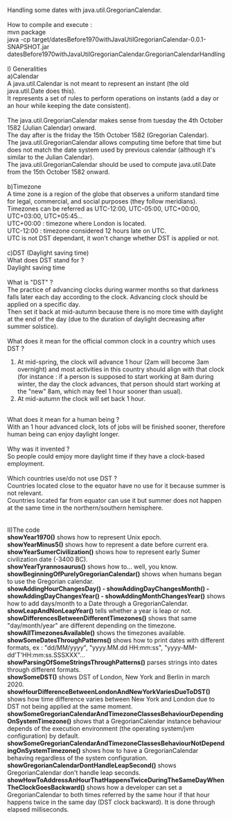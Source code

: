 Handling some dates with java.util.GregorianCalendar.<br/>
<br/>
How to compile and execute :<br/>
mvn package<br/>
java -cp target/datesBefore1970withJavaUtilGregorianCalendar-0.0.1-SNAPSHOT.jar datesBefore1970withJavaUtilGregorianCalendar.GregorianCalendarHandling<br/>
<br/>
I) Generalities<br/>
a)Calendar<br/>
A java.util.Calendar is not meant to represent an instant (the old java.util.Date does this).<br/>
It represents a set of rules to perform operations on instants (add a day or an hour while keeping the date consistent).<br/>
<br/>
The java.util.GregorianCalendar makes sense from tuesday the 4th October 1582 (Julian Calendar) onward.<br/>
The day after is the friday the 15th October 1582 (Gregorian Calendar).<br/>
The java.util.GregorianCalendar allows computing time before that time but does not match the date system used by previous calendar (although it's similar to the Julian Calendar).<br/>
The java.util.GregorianCalendar should be used to compute java.util.Date from the 15th October 1582 onward. <br/>
<br/>
b)Timezone<br/>
A time zone is a region of the globe that observes a uniform standard time for legal, commercial, and social purposes (they follow meridians).<br/>
Timezones can be referred as UTC-12:00, UTC-05:00, UTC+00:00, UTC+03:00, UTC+05:45...<br/>
UTC+00:00 : timezone where London is located.<br/>
UTC-12:00 : timezone considered 12 hours late on UTC.<br/>
UTC is not DST dependant, it won't change whether DST is applied or not.<br/>
<br/>
c)DST (Daylight saving time)<br/>
What does DST stand for ?<br/>
Daylight saving time<br/>
<br/>
What is "DST" ?<br/> 
The practice of advancing clocks during warmer months so that darkness falls later each day according to the clock. Advancing clock should be applied on a specific day.<br/>
Then set it back at mid-autumn because there is no more time with daylight at the end of the day (due to the duration of daylight decreasing after summer solstice).<br/>
<br/>
What does it mean for the official common clock in a country which uses DST ?<br/>
1) At mid-spring, the clock will advance 1 hour (2am will become 3am overnight) and most activities in this country should align with that clock (for instance : if a person is supposed to start working at 8am during winter, the day the clock advances, that person should start working at the "new" 8am, which may feel 1 hour sooner than usual).<br/>
2) At mid-autumn the clock will set back 1 hour.<br/>
<br/>
What does it mean for a human being ?<br/>
With an 1 hour advanced clock, lots of jobs will be finished sooner, therefore human being can enjoy daylight longer.<br/>
<br/>
Why was it invented ?<br/>
So people could emjoy more daylight time if they have a clock-based employment.<br/>
<br/>
Which countries use/do not use DST ?<br/>
Countries located close to the equator have no use for it because summer is not relevant.<br/>
Countries located far from equator can use it but summer does not happen at the same time in the northern/southern hemisphere.<br/>
<br/>
<br/>
II)The code<br/>
<b>showYear1970()</b> shows how to represent Unix epoch.<br/>
<b>showYearMinus5()</b> shows how to represent a date before current era.<br/>
<b>showYearSumerCivilization()</b> shows how to represent early Sumer civilization date (-3400 BC).<br/>
<b>showYearTyrannosaurus()</b> shows how to... well, you know.<br/>
<b>showBeginningOfPurelyGregorianCalendar()</b> shows when humans began to use the Gregorian calendar.<br/>
<b>showAddingHourChangesDay() - showAddingDayChangesMonth() - showAddingDayChangesYear() - showAddingMonthChangesYear()</b> shows how to add days/month to a Date through a GregorianCalendar.<br/>
<b>showLeapAndNonLeapYear()</b> tells whether a year is leap or not.<br/>
<b>showDifferencesBetweenDifferentTimezones()</b> shows that same "day/month/year" are different depending on the timezone.<br/>
<b>showAllTimezonesAvailable()</b> shows the timezones available.<br/>
<b>showSomeDatesThroughPatterns()</b> shows how to print dates with different formats, ex : "dd/MM/yyyy", "yyyy.MM.dd HH:mm:ss", "yyyy-MM-dd'T'HH:mm:ss.SSSXXX"...<br/>
<b>showParsingOfSomeStringsThroughPatterns()</b> parses strings into dates through different formats.<br/>
<b>showSomeDST()</b> shows DST of London, New York and Berlin in march 2020.<br/> 
<b>showHourDifferenceBetweenLondonAndNewYorkVariesDueToDST()</b> shows how time difference varies between New York and London due to DST not being applied at the same moment.<br/>
<b>showSomeGregorianCalendarAndTimezoneClassesBehaviourDependingOnSystemTimezone()</b> shows that a GregorianCalendar instance behaviour depends of the execution environment (the operating system/jvm configuration) by default.<br/>
<b>showSomeGregorianCalendarAndTimezoneClassesBehaviourNotDependingOnSystemTimezone()</b> shows how to have a GregorianCalendar behaving regardless of the system configuration.<br/>
<b>showGregorianCalendarDontHandleLeapSecond()</b> shows GregorianCalendar don't handle leap seconds.<br/>
<b>showHowToAddressAnHourThatHappensTwiceDuringTheSameDayWhenTheClockGoesBackward()</b> shows how a developer can set a GregorianCalendar to both times referred by the same hour if that hour happens twice in the same day (DST clock backward). It is done through elapsed milliseconds.<br/>
<br/>









